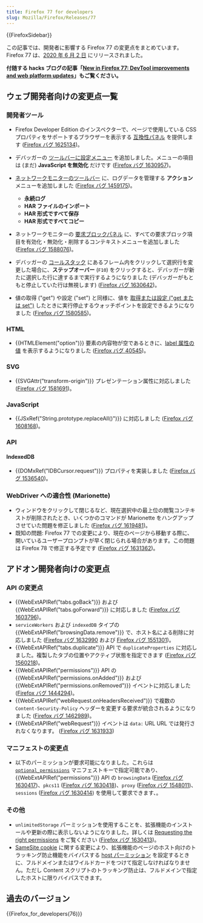```yaml
---
title: Firefox 77 for developers
slug: Mozilla/Firefox/Releases/77
---
```


{{FirefoxSidebar}}

この記事では、開発者に影響する Firefox 77 の変更点をまとめています。 Firefox 77 は、[2020 年 6 月 2 日](https://wiki.mozilla.org/RapidRelease/Calendar) にリリースされました。

**付随する hacks ブログの記事「[New in Firefox 77: DevTool improvements and web platform updates](https://hacks.mozilla.org/2020/06/new-in-firefox-77-devtool-improvements-and-web-platform-updates/)」もご覧ください。**

## ウェブ開発者向けの変更点一覧

### 開発者ツール

- Firefox Developer Edition のインスペクターで、ページで使用している CSS プロパティをサポートするブラウザーを表示する [互換性パネル](https://firefox-source-docs.mozilla.org/devtools-user/page_inspector/ui_tour/index.html#compatibility-view) を提供します ([Firefox バグ 1625134](https://bugzil.la/1625134))。
- デバッガーの [ツールバーに設定メニュー](https://firefox-source-docs.mozilla.org/devtools-user/page_inspector/ui_tour/index.html#toolbar) を追加しました。メニューの項目は (まだ) **JavaScript を無効化** だけです ([Firefox バグ 1630957](https://bugzil.la/1630957))。
- [ネットワークモニターのツールバー](https://firefox-source-docs.mozilla.org/devtools-user/network_monitor/toolbar/index.html) に、ログデータを管理する **アクション** メニューを追加しました ([Firefox バグ 1459175](https://bugzil.la/1459175))。

  - **永続ログ**
  - **HAR ファイルのインポート**
  - **HAR 形式ですべて保存**
  - **HAR 形式ですべてコピー**

- ネットワークモニターの [要求ブロックパネル](https://firefox-source-docs.mozilla.org/devtools-user/network_monitor/request_list/index.html#blocking-specific-urls) に、すべての要求ブロック項目を有効化・無効化・削除するコンテキストメニューを追加しました ([Firefox バグ 1588076](https://bugzil.la/1588076))。
- デバッガーの [コールスタック](https://firefox-source-docs.mozilla.org/devtools-user/debugger/ui_tour/index.html#call-stack) にあるフレーム内をクリックして選択行を変更した場合に、**ステップオーバー** (`F10`) をクリックすると、デバッガーが新たに選択した行に達するまで実行するようになりました (デバッガーがもともと停止していた行は無視します) ([Firefox バグ 1630642](https://bugzil.la/1630642))。
- 値の取得 ("get") や設定 ("set") と同様に、値を [取得または設定 ("get または set")](https://firefox-source-docs.mozilla.org/devtools-user/debugger/how_to/use_watchpoints/index.html#set-a-watchpoint) したときに実行停止するウォッチポイントを設定できるようになりました ([Firefox バグ 1580585](https://bugzil.la/1580585))。

### HTML

- {{HTMLElement("option")}} 要素の内容物が空であるときに、[label 属性の値](/ja/docs/Web/HTML/Element/option#browser_compatibility) を表示するようになりました ([Firefox バグ 40545](https://bugzil.la/40545))。

### SVG

- {{SVGAttr("transform-origin")}} プレゼンテーション属性に対応しました ([Firefox バグ 1581691](https://bugzil.la/1581691))。

### JavaScript

- {{JSxRef("String.prototype.replaceAll()")}} に対応しました ([Firefox バグ 1608168](https://bugzil.la/1608168))。

### API

#### IndexedDB

- {{DOMxRef("IDBCursor.request")}} プロパティを実装しました ([Firefox バグ 1536540](https://bugzil.la/1536540))。

### WebDriver への適合性 (Marionette)

- ウィンドウをクリックして閉じるなど、現在選択中の最上位の閲覧コンテキストが削除されたとき、いくつかのコマンドが Marionette をハングアップさせていた問題を修正しました ([Firefox バグ 1619481](https://bugzil.la/1619481))。
- 既知の問題: Firefox 77 での変更により、現在のページから移動する際に、開いているユーザープロンプトが早く閉じられる場合があります。この問題は Firefox 78 で修正する予定です ([Firefox バグ 1631362](https://bugzil.la/1631362))。

## アドオン開発者向けの変更点

### API の変更点

- {{WebExtAPIRef("tabs.goBack")}} および {{WebExtAPIRef("tabs.goForward")}} に対応しました ([Firefox バグ 1603796](https://bugzil.la/1603796))。
- `serviceWorkers` および `indexedDB` タイプの {{WebExtAPIRef("browsingData.remove")}} で、ホスト名による削除に対応しました ([Firefox バグ 1632990](https://bugzil.la/1632990) および [Firefox バグ 1551301](https://bugzil.la/1551301))。
- {{WebExtAPIRef("tabs.duplicate")}} API で `duplicateProperties` に対応しました。複製したタブの位置やアクティブ状態を指定できます ([Firefox バグ 1560218](https://bugzil.la/1560218))。
- {{WebExtAPIRef("permissions")}} API の {{WebExtAPIRef("permissions.onAdded")}} および {{WebExtAPIRef("permissions.onRemoved")}} イベントに対応しました ([Firefox バグ 1444294](https://bugzil.la/1444294))。
- {{WebExtAPIRef("webRequest.onHeadersReceived")}} で複数の `Content-Security-Policy` ヘッダーを変更する要求が統合されるようになりました ([Firefox バグ 1462989](https://bugzil.la/1462989))。
- {{WebExtAPIRef("webRequest")}} イベントは `data:` URL URL では発行されなくなります。 ([Firefox バグ 1631933](https://bugzil.la/1631933))

### マニフェストの変更点

- 以下のパーミッションが要求可能になりました。これらは [`optional_permissions`](/ja/docs/Mozilla/Add-ons/WebExtensions/manifest.json/optional_permissions) マニフェストキーで指定可能であり、{{WebExtAPIRef("permissions")}} API の `browsingData` ([Firefox バグ 1630417](https://bugzil.la/1630417))、`pkcs11` ([Firefox バグ 1630418](https://bugzil.la/1630418))、`proxy` ([Firefox バグ 1548011](https://bugzil.la/1548011))、`sessions` ([Firefox バグ 1630414](https://bugzil.la/1630414)) を使用して要求できます、。

### その他

- `unlimitedStorage` パーミッションを使用することを、拡張機能のインストールや更新の際に表示しないようになりました。詳しくは [Requesting the right permissions](https://extensionworkshop.com/documentation/develop/request-the-right-permissions/) をご覧ください ([Firefox バグ 1630413](https://bugzil.la/1630413))。
- [SameSite cookie](/ja/docs/Web/HTTP/Headers/Set-Cookie/SameSite) に関する変更により、拡張機能のページのホスト向けのトラッキング防止機能をバイパスする [host パーミッション](/ja/docs/Mozilla/Add-ons/WebExtensions/manifest.json/permissions#host_permissions) を設定するときに、フルドメインまたはワイルドカードをつけて指定しなければなりません。ただし Content スクリプトのトラッキング防止は、フルドメインで指定したホストに限りバイパスできます。

## 過去のバージョン

{{Firefox_for_developers(76)}}

